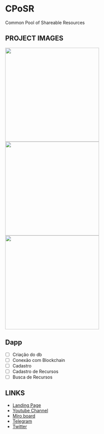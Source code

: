 # CPoSR
Common Pool of Shareable Resources

## PROJECT IMAGES
<img src="https://github.com/ReRe-Recursos-Regenerativos/CPoSR/blob/main/images/CPoSR2.png" width="300px">
<img src="https://github.com/ReRe-Recursos-Regenerativos/CPoSR/blob/main/images/CPoSR1.png" width="300px">
<img src="https://github.com/ReRe-Recursos-Regenerativos/CPoSR/blob/main/images/CPoSR.png" width="300px">


## Dapp
- [ ] Criação do db
- [ ] Conexão com Blockchain
- [ ] Cadastro
- [ ] Cadastro de Recursos
- [ ] Busca de Recursos

## LINKS
- [Landing Page](https://rereabundance.mobirisesite.com/)
- [Youtube Channel](https://www.youtube.com/@abundancerere)
- [Miro board](https://miro.com/app/board/uXjVNf0Lea0=/)
- [Telegram](https://t.me/+kzkg606Bh8dmZjcx)
- [Twitter](https://twitter.com/rere_abundance)
